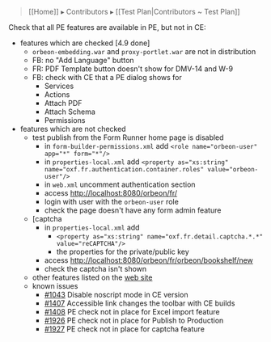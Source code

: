 > [[Home]] ▸ Contributors ▸ [[Test Plan|Contributors ~ Test Plan]]

Check that all PE features are available in PE, but not in CE:

- features which are checked [4.9 done]
    - `orbeon-embedding.war` and `proxy-portlet.war` are not in distribution
    - FB: no "Add Language" button
    - FR: PDF Template button doesn't show for DMV-14 and W-9
    - FB: check with CE that a PE dialog shows for
        - Services
        - Actions
        - Attach PDF
        - Attach Schema
        - Permissions
- features which are not checked
    - test publish from the Form Runner home page is disabled
        - in `form-builder-permissions.xml` add `<role name="orbeon-user" app="*" form="*"/>`
        - in `properties-local.xml` add `<property as="xs:string" name="oxf.fr.authentication.container.roles" value="orbeon-user"/>`
        - in `web.xml` uncomment authentication section
        - access [http://localhost:8080/orbeon/fr/](http://localhost:8080/orbeon/fr/)
        - login with user with the `orbeon-user` role
        - check the page doesn't have any form admin feature
    - [captcha
        - in `properties-local.xml` add
            - `<property as="xs:string" name="oxf.fr.detail.captcha.*.*" value="reCAPTCHA"/>`
            - the properties for the private/public key
        - access [http://localhost:8080/orbeon/fr/orbeon/bookshelf/new](http://localhost:8080/orbeon/fr/orbeon/bookshelf/new)
        - check the captcha isn't shown
    - other features listed on the [web site][1]
    - known issues
        - [#1043](https://github.com/orbeon/orbeon-forms/issues/1043) Disable noscript mode in CE version
        - [#1407][2] Accessible link changes the toolbar with CE builds
        - [#1408][3] PE check not in place for Excel import feature
        - [#1926](https://github.com/orbeon/orbeon-forms/issues/1926) PE check not in place for Publish to Production
        - [#1927](https://github.com/orbeon/orbeon-forms/issues/1927) PE check not in place for captcha feature

[1]: http://www.orbeon.com/download
[2]: https://github.com/orbeon/orbeon-forms/issues/1407
[3]: https://github.com/orbeon/orbeon-forms/issues/1408